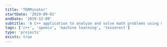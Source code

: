 ```yaml
---
title: 'TERMinator'
startDate: '2019-09-01'
endDate: '2019-12-09'
subtitle: 'A C++ application to analyze and solve math problems using machine learning'
tags: ['c++', 'opencv', 'machine learning', 'tesserect']
type: 'projects'
exists: true
---
```

